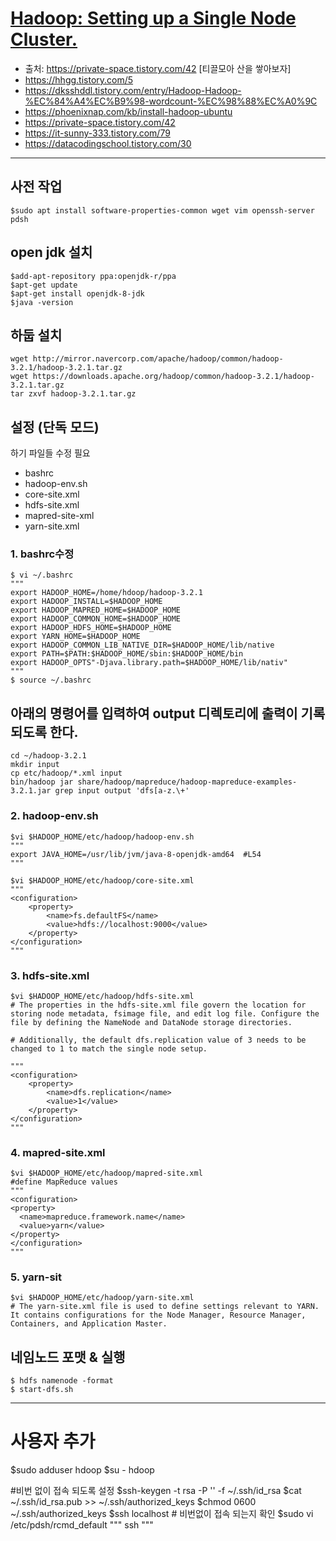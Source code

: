 # [Hadoop: Setting up a Single Node Cluster.](https://hadoop.apache.org/docs/stable/hadoop-project-dist/hadoop-common/SingleCluster.html)


- 출처: https://private-space.tistory.com/42 [티끌모아 산을 쌓아보자]
- https://hhgg.tistory.com/5
- https://dksshddl.tistory.com/entry/Hadoop-Hadoop-%EC%84%A4%EC%B9%98-wordcount-%EC%98%88%EC%A0%9C
- https://phoenixnap.com/kb/install-hadoop-ubuntu
- https://private-space.tistory.com/42
- https://it-sunny-333.tistory.com/79 
- https://datacodingschool.tistory.com/30

---



## 사전 작업 
```
$sudo apt install software-properties-common wget vim openssh-server pdsh
```

## open jdk 설치
```
$add-apt-repository ppa:openjdk-r/ppa 
$apt-get update  
$apt-get install openjdk-8-jdk 
$java -version 
```

## 하둡 설치 
```
wget http://mirror.navercorp.com/apache/hadoop/common/hadoop-3.2.1/hadoop-3.2.1.tar.gz
wget https://downloads.apache.org/hadoop/common/hadoop-3.2.1/hadoop-3.2.1.tar.gz
tar zxvf hadoop-3.2.1.tar.gz
```

## 설정 (단독 모드)
하기 파일들 수정 필요
- bashrc
- hadoop-env.sh
- core-site.xml
- hdfs-site.xml
- mapred-site-xml
- yarn-site.xml


### 1. bashrc수정 
```
$ vi ~/.bashrc 
"""
export HADOOP_HOME=/home/hdoop/hadoop-3.2.1
export HADOOP_INSTALL=$HADOOP_HOME
export HADOOP_MAPRED_HOME=$HADOOP_HOME
export HADOOP_COMMON_HOME=$HADOOP_HOME
export HADOOP_HDFS_HOME=$HADOOP_HOME
export YARN_HOME=$HADOOP_HOME
export HADOOP_COMMON_LIB_NATIVE_DIR=$HADOOP_HOME/lib/native
export PATH=$PATH:$HADOOP_HOME/sbin:$HADOOP_HOME/bin
export HADOOP_OPTS"-Djava.library.path=$HADOOP_HOME/lib/nativ"
"""
$ source ~/.bashrc 
```

## 아래의 명령어를 입력하여 output 디렉토리에 출력이 기록되도록 한다.

```
cd ~/hadoop-3.2.1
mkdir input
cp etc/hadoop/*.xml input
bin/hadoop jar share/hadoop/mapreduce/hadoop-mapreduce-examples-3.2.1.jar grep input output 'dfs[a-z.\+'
```

### 2. hadoop-env.sh
```
$vi $HADOOP_HOME/etc/hadoop/hadoop-env.sh
"""
export JAVA_HOME=/usr/lib/jvm/java-8-openjdk-amd64  #L54
"""

$vi $HADOOP_HOME/etc/hadoop/core-site.xml
"""
<configuration>
    <property>
        <name>fs.defaultFS</name>
        <value>hdfs://localhost:9000</value>
    </property>
</configuration>
"""
```

### 3. hdfs-site.xml

```
$vi $HADOOP_HOME/etc/hadoop/hdfs-site.xml
# The properties in the hdfs-site.xml file govern the location for storing node metadata, fsimage file, and edit log file. Configure the file by defining the NameNode and DataNode storage directories.

# Additionally, the default dfs.replication value of 3 needs to be changed to 1 to match the single node setup.

"""
<configuration>
    <property>
        <name>dfs.replication</name>
        <value>1</value>
    </property>
</configuration>
"""

```

### 4. mapred-site.xml

```
$vi $HADOOP_HOME/etc/hadoop/mapred-site.xml
#define MapReduce values
"""
<configuration> 
<property> 
  <name>mapreduce.framework.name</name> 
  <value>yarn</value> 
</property> 
</configuration>
"""
```

### 5. yarn-sit

```
$vi $HADOOP_HOME/etc/hadoop/yarn-site.xml
# The yarn-site.xml file is used to define settings relevant to YARN. It contains configurations for the Node Manager, Resource Manager, Containers, and Application Master.

```


## 네임노드 포맷 & 실행

```
$ hdfs namenode -format
$ start-dfs.sh
```

---

# 사용자 추가 
$sudo adduser hdoop
$su - hdoop

#비번 없이 접속 되도록 설정
$ssh-keygen -t rsa -P '' -f ~/.ssh/id_rsa 
$cat ~/.ssh/id_rsa.pub >> ~/.ssh/authorized_keys 
$chmod 0600 ~/.ssh/authorized_keys 
$ssh localhost   # 비번없이 접속 되는지 확인
$sudo vi /etc/pdsh/rcmd_default
"""
ssh
""" 
```
